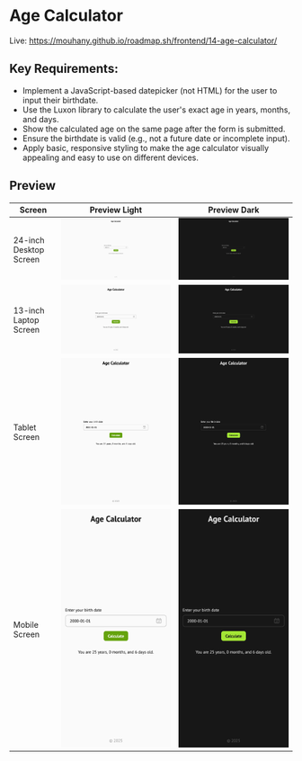 # Age Calculator

Live: https://mouhany.github.io/roadmap.sh/frontend/14-age-calculator/

## Key Requirements:

- Implement a JavaScript-based datepicker (not HTML) for the user to input their birthdate.
- Use the Luxon library to calculate the user's exact age in years, months, and days.
- Show the calculated age on the same page after the form is submitted.
- Ensure the birthdate is valid (e.g., not a future date or incomplete input).
- Apply basic, responsive styling to make the age calculator visually appealing and easy to use on different devices.

## Preview

| Screen                 | Preview Light                                    | Preview Dark                                   |
| ---------------------- | ------------------------------------------------ | ---------------------------------------------- |
| 24-inch Desktop Screen | ![Desktop Light](./preview/14-light-desktop.png) | ![Desktop Dark](./preview/14-dark-desktop.png) |
| 13-inch Laptop Screen  | ![Laptop Light](./preview/14-light-laptop.png)   | ![Laptop Dark](./preview/14-dark-laptop.png)   |
| Tablet Screen          | ![Tablet Light](./preview/14-light-tablet.png)   | ![Tablet Dark](./preview/14-dark-tablet.png)   |
| Mobile Screen          | ![Mobile Light](./preview/14-light-mobile.png)   | ![Mobile Dark](./preview/14-dark-mobile.png)   |
